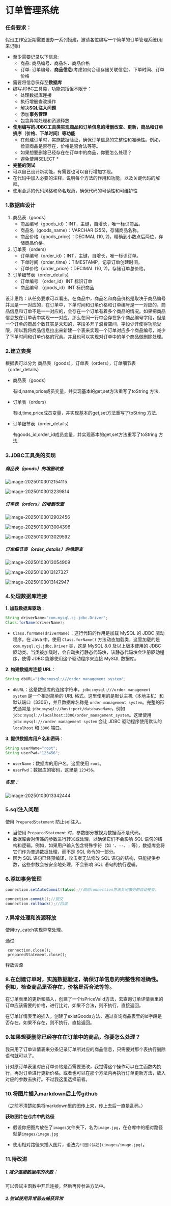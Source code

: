 #  订单管理系统

### 任务要求：

假设工作室近期需要置办一系列搭建，邀请各位编写一个简单的订单管理系统(用来记账)

- 至少需要记录以下信息:
  - 商品: 商品编号、商品名、商品价格
  - 订单: 订单编号、**商品信息**(考虑如何合理存储关联信息)、下单时间、订单价格
- 需要将信息保存至**数据库**
- 编写JDBC工具类，功能包括但不限于：
  - 处理数据库连接
  - 执行增删查改操作
  - 解决**SQL注入问题**
  - 添加**事务管理**
  - 包含异常处理和资源释放
- **使用编写的JDBC工具类实现商品和订单信息的增删改查、更新，商品和订单排序（价格、下单时间）等功能**
  - 在创建订单时，实施数据验证，确保订单信息的完整性和准确性。例如，检查商品是否存在，价格是否合法等等。
  - 如果想要删除已经存在在订单中的商品，你要怎么处理？
  - 避免使用SELECT *
- **完整的测试**
- 可以自己设计新功能，有需要也可以自行增加字段。
- 在代码中加入必要的注释，说明每个方法的作用和功能，以及关键代码的解释。
- 使用合适的代码风格和命名规范，确保代码的可读性和可维护性



### 1.数据库设计

1. 商品表（goods）
   - 商品编号（goods_id）：INT，主键，自增长，唯一标识商品。
   - 商品名（goods_name）：VARCHAR (255)，存储商品名称。
   - 商品价格（goods_price）：DECIMAL (10, 2)，精确到小数点后两位，存储商品价格。
2. 订单表（orders）
   - 订单编号（order_id）：INT，主键，自增长，唯一标识订单。
   - 下单时间（order_time）：TIMESTAMP，记录订单创建时间。
   - 订单价格（order_price）：DECIMAL (10, 2)，存储订单总价格。
3. 订单细节表（order_details）
   - 订单编号 （order_id）INT 标识订单
   - 商品编号 （goods_id）INT 标识商品

设计思路：从任务要求可以看出，在商品中，商品名和商品价格是取决于商品编号并且是一一对应的，在订单中，下单时间和订单价格和订单编号是一一对应的，商品信息和订单不是一一对应的，会存在一个订单有着多个商品的情况。如果把商品信息放在订单表中实现一一对应，那么在同一行中会存在多个商品编号字段，但是一个订单的商品个数其实是未知的，字段多开了浪费空间，字段少开使得功能受限，所以我将商品信息拉出来新建一个表来实现一个订单对应多个商品编号，减少了下单时间和订单价格的冗余。并且也可以实现对订单中的单个商品做删除处理。

### 2.建立表类

根据表可以分为 商品表（goods），订单表（orders），订单细节表（order_details）

- 商品表（goods）

  有id,name,price成员变量，并实现基本的get,set方法重写了toString 方法.

- 订单表（orders）

  有id,time,price成员变量，并实现基本的get,set方法重写了toString 方法.

- 订单细节表（order_details）

  有goods_id,order_id成员变量，并实现基本的get,set方法重写了toString 方法.

### 3.JDBC工具类的实现

##### 	商品表（goods）的增删改查

![image-20250103012154115](\\pic\image-20250103012154115.png)

![image-20250103012239814](\\pic\image-20250103012239814.png)



##### 	订单表（orders）的增删改查

![image-20250103012902456](\\pic\image-20250103012902456.png)

![image-20250103013004396](\\pic\image-20250103013004396.png)

![image-20250103013029592](\\pic\image-20250103013029592.png)



##### 	订单细节表（order_details）的增删查

![image-20250103013054909](\\pic\image-20250103013054909.png)

![image-20250103013127327](\\pic\image-20250103013127327.png)

![image-20250103013142947](\\pic\image-20250103013142947.png)

### 4.处理数据库连接	

**1. 加载数据库驱动**：

```java
String driverName="com.mysql.cj.jdbc.Driver";
Class.forName(driverName);
```

- `Class.forName(driverName)`：这行代码的作用是加载 MySQL 的 JDBC 驱动程序。在 Java 中，使用 `Class.forName()` 方法动态加载类，这里加载的是 `com.mysql.cj.jdbc.Driver` 类，这是 MySQL 8.0 及以上版本使用的 JDBC 驱动类。当类被加载时，会自动执行静态代码块，该静态代码块会注册驱动程序，使得 JDBC 能够使用这个驱动程序来连接 MySQL 数据库。

**2. 构建数据库连接 URL**：

```java
String dbURL="jdbc:mysql:///order management system";
```

- `dbURL`：这是数据库的连接字符串，`jdbc:mysql:///order management system` 是一个相对简单的 URL 格式。这里使用的是默认主机（本地主机）和默认端口（3306），并且数据库名称是 `order management system`。完整的形式通常是 `jdbc:mysql://host:port/databaseName`，例如 `jdbc:mysql://localhost:3306/order_management_system`。这里使用 `jdbc:mysql:///order management system` 会让 JDBC 驱动程序使用默认的 `localhost` 和 `3306` 端口。

**3. 提供数据库用户名和密码**：

```java
String userName="root";
String userPwd="123456";
```

- `userName`：数据库的用户名，这里使用 `root`。
- `userPwd`：数据库的密码，这里是 `123456`。

##### 实现：

![image-20250103013342444](\\pic\image-20250103013342444.png)

### 5.sql注入问题

使用 `PreparedStatement` 防止sql注入。

- 当使用 `PreparedStatement` 时，参数部分被视为数据而不是代码。
- 数据库会对传递的参数进行转义或处理，以确保它们不会影响 SQL 语句的结构和逻辑。例如，如果用户输入包含特殊字符（如 `'`、`--`、`;` 等），数据库会将它们作为普通数据处理，而不是 SQL 命令的一部分。
- 因为 SQL 语句已经预编译，攻击者无法修改 SQL 语句的结构，只能提供参数，这些参数会被安全地处理，不会影响 SQL 语句的执行逻辑。

### 6.添加事务管理

```java
connection.setAutoCommit(false);//调用connection方法关闭事务的自动提交。
```

```java
connection.commit();//提交
connection.rollback();//回滚
```

### 7.异常处理和资源释放

使用try..catch实现异常处理。

通过

```
 connection.close();
 preparedStatement.close();
```

释放资源

### 8.在创建订单时，实施数据验证，确保订单信息的完整性和准确性。例如，检查商品是否存在，价格是否合法等等。

在订单表里的更新和插入，创建了一个isPriceValid方法，去查询订单详情表里的订单应该需要的价格，进行比对，如果不合法，则不执行，直接返回。

在订单详情表里的插入，创建了existGoods方法，通过查询商品表里的id字段是否存在，如果不存在，则不执行，直接返回。

### 9.如果想要删除已经存在在订单中的商品，你要怎么处理？

我采用了订单详情表来分条记录订单所对应的商品信息，只需要对那个表执行删除语句就可以了。

针对原订单表里对应订单价格是否需要更改，我觉得这个操作可以在主函数内执行，再对订单进行更新价格。或者也可以在那个方法内再执行订单更新方法，放入对应的参数去执行。不过我这里选择前者。

### 10.将图片插入markdown后上传github

（之前不清楚如果将markdown里的图传上来，传上去后一直是乱码。）

**获取图片在仓库中的路径**

- 假设你把图片放在了`images`文件夹下，名为`image.jpg`，在仓库中的相对路径就是`images/image.jpg`

- 使用相对路径来插入图片，语法为`![图片描述](images/image.jpg)`。

### 11.待改进

##### 1.减少连接数据库的次数：

可以尝试主函数中开启连接，然后再传参进方法中。

##### 2.尝试使用异常器去捕获异常